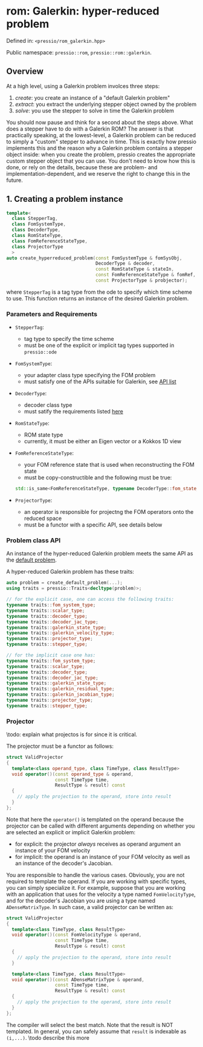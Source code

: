 
# rom: Galerkin: hyper-reduced problem

Defined in: `<pressio/rom_galerkin.hpp>`

Public namespace: `pressio::rom`, `pressio::rom::galerkin`.


## Overview

At a high level, using a Galerkin problem involces three steps:
1. *create*: you create an instance of a "default Galerkin problem"
2. *extract*: you extract the underlying stepper object owned by the problem
3. *solve*: you use the stepper to solve in time the Galerkin problem

You should now pause and think for a second about the steps above.
What does a stepper have to do with a Galerkin ROM?
The answer is that practically speaking, at the lowest-level,
a Galerkin problem can be reduced to simply a "custom" stepper to advance in time.
This is exactly how pressio implements this and the reason why a Galerkin
problem contains a stepper object inside: when you create the
problem, pressio creates the appropriate custom stepper
object that you can use. You don't need to know how this is done,
or rely on the details, because these are problem- and implementation-dependent,
and we reserve the right to change this in the future.


## 1. Creating a problem instance

```cpp
template<
  class StepperTag,
  class FomSystemType,
  class DecoderType,
  class RomStateType,
  class FomReferenceStateType,
  class ProjectorType
  >
auto create_hyperreduced_problem(const FomSystemType & fomSysObj,
                                 DecoderType & decoder,
                                 const RomStateType & stateIn,
                                 const FomReferenceStateType & fomRef,
								 const ProjectorType & probjector);
```

where `StepperTag` is a tag type from the ode to specify which time scheme to use.
This function returns an instance of the desired Galerkin problem.

### Parameters and Requirements

- `StepperTag`:
  - tag type to specify the time scheme
  - must be one of the explicit or implicit tag types supported in `pressio::ode`

- `FomSystemType`:
  - your adapter class type specifying the FOM problem
  - must satisfy one of the APIs suitable for Galerkin, see [API list](./md_pages_components_rom_fom_apis.html)

- `DecoderType`:
  - decoder class type
  - must satify the requirements listed [here](md_pages_components_rom_decoder.html)

- `RomStateType`:
  - ROM state type
  - currently, it must be either an Eigen vector or a Kokkos 1D view

- `FomReferenceStateType`:
  - your FOM reference state that is used when reconstructing the FOM state
  - must be copy-constructible and the following must be true:<br/>
  ```cpp
  std::is_same<FomReferenceStateType, typename DecoderType::fom_state_type>::value == true
  ```

- `ProjectorType`:
  - an operator is responsible for projectng the FOM operators onto the reduced space
  - must be a functor with a specific API, see details below

### Problem class API

An instance of the hyper-reduced Galerkin problem meets the same API
as the [default problem](md_pages_components_rom_galerkin_default.html).

A hyper-reduced Galerkin problem has these traits:

```cpp
auto problem = create_default_problem(...);
using traits = pressio::Traits<decltype(problem)>;

// for the explicit case, one can access the following traits:
typename traits::fom_system_type;
typename traits::scalar_type;
typename traits::decoder_type;
typename traits::decoder_jac_type;
typename traits::galerkin_state_type;
typename traits::galerkin_velocity_type;
typename traits::projector_type;
typename traits::stepper_type;

// for the implicit case one has:
typename traits::fom_system_type;
typename traits::scalar_type;
typename traits::decoder_type;
typename traits::decoder_jac_type;
typename traits::galerkin_state_type;
typename traits::galerkin_residual_type;
typename traits::galerkin_jacobian_type;
typename traits::projector_type;
typename traits::stepper_type;
```

### Projector

\todo: explain what projectos is for since it is critical.

The projector must be a functor as follows:

```cpp
struct ValidProjector
{
  template<class operand_type, class TimeType, class ResultType>
  void operator()(const operand_type & operand,
                  const TimeType time,
				  ResultType & result) const
  {
    // apply the projection to the operand, store into result
  }
};
```

Note that here the `operator()` is templated on the operand
because the projector can be called with different arguments depending
on whether you are selected an explicit or implicit Galerkin problem:
- for explicit: the projector *always* receives as operand argument
an instance of your FOM velocity
- for implicit: the operand is an instance of your FOM velocity
as well as an instance of the decoder's Jacobian.

You are responsible to handle the various cases.
Obviously, you are not required to template the operand.
If you are working with specific types, you can simply specialize it.
For example, suppose that you are working with an application
that uses for the velocity a type named `FomVelocityType`,
and for the decoder's Jacobian you are using a type named `ADenseMatrixType`.
In such case, a valid projector can be written as:

```cpp
struct ValidProjector
{
  template<class TimeType, class ResultType>
  void operator()(const FomVelocityType & operand,
                  const TimeType time,
				  ResultType & result) const
  {
    // apply the projection to the operand, store into result
  }

  template<class TimeType, class ResultType>
  void operator()(const ADenseMatrixType & operand,
                  const TimeType time,
				  ResultType & result) const
  {
    // apply the projection to the operand, store into result
  }
};
```

The compiler will select the best match.
Note that the result is NOT templated.
In general, you can safely assume that `result` is indexable as `(i,...)`.
\todo describe this more
